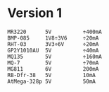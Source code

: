 Version 1
=========

    MR3220      5V          ÷400mA
    BMP-085     1V8÷3V6     ÷20mA
    RHT-03      3V3÷6V      ÷20mA
    GP2Y1010AU  5V          ÷40mA
    MQ135       5V          ÷160mA
    MQ-7        5V          ÷70mA
    MG811       6V          200mA
    RB-Dfr-38   5V          10mA
    AtMega-328p 5V          50mA

